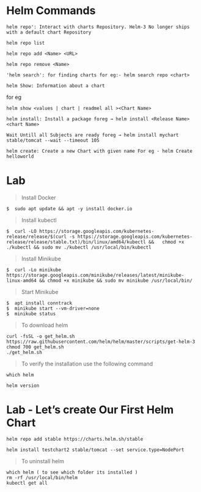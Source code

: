 # Helm Commands 

```
helm repo': Interact with charts Repository. Helm-3 No longer ships with a default chart Repository
```

```
helm repo list 
```

```
helm repo add <Name> <URL>
```

```
helm repo remove <Name>
```

```
'helm search': for finding charts for eg:- helm search repo <chart>
```

```
helm Show: Information about a chart
```

for eg

```
helm show <values | chart | readmel all ><Chart Name>
```

```
helm install: Install a package foreg → helm install <Release Name> <chart Name>
```

```
Wait Untill all Subjects are ready foreg → helm install mychart stable/tomcat --wait --timeout 105
```

```
helm create: Create a new Chart with given name For eg - helm Create helloworld
```

# Lab

> Install Docker

```
$  sudo apt update && apt -y install docker.io
```

> Install kubectl

```
$  curl -LO https://storage.googleapis.com/kubernetes-release/release/$(curl -s https://storage.googleapis.com/kubernetes-release/release/stable.txt)/bin/linux/amd64/kubectl &&   chmod +x ./kubectl && sudo mv ./kubectl /usr/local/bin/kubectl
```

> Install Minikube

```
$  curl -Lo minikube https://storage.googleapis.com/minikube/releases/latest/minikube-linux-amd64 && chmod +x minikube && sudo mv minikube /usr/local/bin/
```

> Start Minikube

```
$  apt install conntrack
$  minikube start --vm-driver=none
$  minikube status
```

> To download helm

```
curl -fsSL -o get_helm.sh https://raw.githubusercontent.com/helm/helm/master/scripts/get-helm-3
chmod 700 get_helm.sh
./get_helm.sh

```

> To verify the installation use the following command

```
which helm
```

```
helm version
```

# Lab - Let’s create Our First Helm Chart

```
helm repo add stable https://charts.helm.sh/stable
```

```
helm install testchart2 stable/tomcat --set service.type=NodePort
```

> To uninstall helm

```
which helm ( to see which folder its installed )
rm -rf /usr/local/bin/helm
kubectl get all
```
